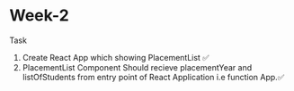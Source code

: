# Week-2
Task

1) Create React App which showing PlacementList ✅
2) PlacementList Component Should recieve placementYear and listOfStudents from entry point of React Application i.e function App.✅
